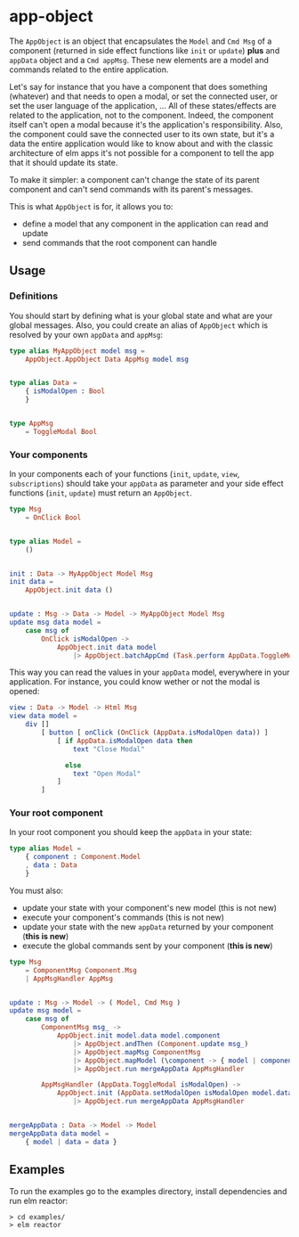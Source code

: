 # app-object

The `AppObject` is an object that encapsulates the `Model` and `Cmd Msg` of a component (returned in side effect functions like `init` or `update`) **plus** and `appData` object and a `Cmd appMsg`.
These new elements are a model and commands related to the entire application.

Let's say for instance that you have a component that does something (whatever) and that needs to open a modal, or set the connected user, or set the user language of the application, ...
All of these states/effects are related to the application, not to the component.
Indeed, the component itself can't open a modal because it's the application's responsibility.
Also, the component could save the connected user to its own state, but it's a data the entire application would like to know about and with the classic architecture of elm apps it's not
possible for a component to tell the app that it should update its state.

To make it simpler: a component can't change the state of its parent component and can't send commands with its parent's messages.

This is what `AppObject` is for, it allows you to:

* define a model that any component in the application can read and update
* send commands that the root component can handle

## Usage

### Definitions

You should start by defining what is your global state and what are your global messages.
Also, you could create an alias of `AppObject` which is resolved by your own `appData` and `appMsg`:

```elm
type alias MyAppObject model msg =
    AppObject.AppObject Data AppMsg model msg


type alias Data =
    { isModalOpen : Bool
    }


type AppMsg
    = ToggleModal Bool
```

### Your components

In your components each of your functions (`init`, `update`, `view`, `subscriptions`) should take your `appData` as parameter and your side effect functions (`init`, `update`)
must return an `AppObject`.

```elm
type Msg
    = OnClick Bool


type alias Model =
    ()


init : Data -> MyAppObject Model Msg
init data =
    AppObject.init data ()


update : Msg -> Data -> Model -> MyAppObject Model Msg
update msg data model =
    case msg of
        OnClick isModalOpen ->
            AppObject.init data model
                |> AppObject.batchAppCmd (Task.perform AppData.ToggleModal (Task.succeed (not isModalOpen)))
```

This way you can read the values in your `appData` model, everywhere in your application. For instance, you could know wether or not the modal is opened:

```elm
view : Data -> Model -> Html Msg
view data model =
    div []
        [ button [ onClick (OnClick (AppData.isModalOpen data)) ]
            [ if AppData.isModalOpen data then
                text "Close Modal"

              else
                text "Open Modal"
            ]
        ]
```

### Your root component

In your root component you should keep the `appData` in your state:

```elm
type alias Model =
    { component : Component.Model
    , data : Data
    }
```

You must also:
* update your state with your component's new model (this is not new)
* execute your component's commands (this is not new)
* update your state with the new `appData` returned by your component (**this is new**)
* execute the global commands sent by your component (**this is new**)

```elm
type Msg
    = ComponentMsg Component.Msg
    | AppMsgHandler AppMsg


update : Msg -> Model -> ( Model, Cmd Msg )
update msg model =
    case msg of
        ComponentMsg msg_ ->
            AppObject.init model.data model.component
                |> AppObject.andThen (Component.update msg_)
                |> AppObject.mapMsg ComponentMsg
                |> AppObject.mapModel (\component -> { model | component = component })
                |> AppObject.run mergeAppData AppMsgHandler

        AppMsgHandler (AppData.ToggleModal isModalOpen) ->
            AppObject.init (AppData.setModalOpen isModalOpen model.data) model
                |> AppObject.run mergeAppData AppMsgHandler


mergeAppData : Data -> Model -> Model
mergeAppData data model =
    { model | data = data }
```

## Examples

To run the examples go to the examples directory, install dependencies and run elm reactor:

```
> cd examples/
> elm reactor
```
